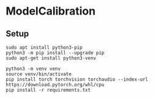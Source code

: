 # ModelCalibration

## Setup

```
sudo apt install python3-pip
python3 -m pip install --upgrade pip
sudo apt-get install python3-venv
```


```
python3 -m venv venv
source venv/bin/activate
pip install torch torchvision torchaudio --index-url https://download.pytorch.org/whl/cpu
pip install -r requirements.txt
```
